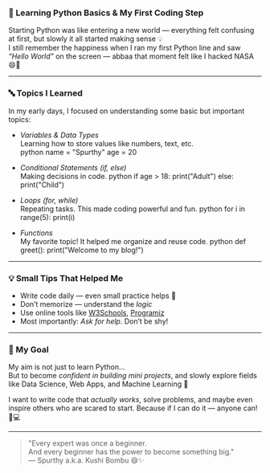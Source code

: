 ### 🐍 Learning Python Basics & My First Coding Step

Starting Python was like entering a new world — everything felt confusing at first, but slowly it all started making sense 💡  
I still remember the happiness when I ran my first Python line and saw *“Hello World”* on the screen — abbaa that moment felt like I hacked NASA 😄🚀

---

### 🔤 Topics I Learned

In my early days, I focused on understanding some basic but important topics:

- *Variables & Data Types*  
  Learning how to store values like numbers, text, etc.  
  python
  name = "Spurthy"
  age = 20
  

- *Conditional Statements (if, else)*  
  Making decisions in code.
  python
  if age > 18:
      print("Adult")
  else:
      print("Child")
  

- *Loops (for, while)*  
  Repeating tasks. This made coding powerful and fun.
  python
  for i in range(5):
      print(i)
  

- *Functions*  
  My favorite topic! It helped me organize and reuse code.
  python
  def greet():
      print("Welcome to my blog!")
  

---

### 💡 Small Tips That Helped Me

- Write code daily — even small practice helps 🧠  
- Don’t memorize — understand the *logic*
- Use online tools like [W3Schools](https://www.w3schools.com/python/), [Programiz](https://www.programiz.com/python-programming)  
- Most importantly: *Ask for help*. Don’t be shy!

---

### 🎯 My Goal

My aim is not just to learn Python…  
But to become *confident in building mini projects*, and slowly explore fields like Data Science, Web Apps, and Machine Learning 🌟

I want to write code that *actually works*, solve problems, and maybe even inspire others who are scared to start. Because if I can do it — anyone can! 💪💻

---

> "Every expert was once a beginner.  
> And every beginner has the power to become something big."  
> — Spurthy a.k.a. Kushi Bombu 😄✨
